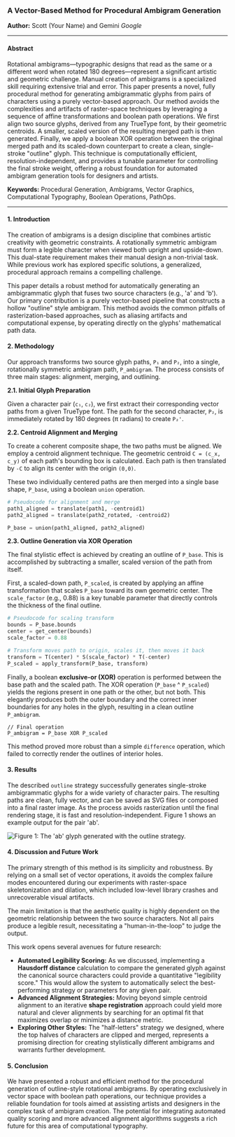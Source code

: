 ### A Vector-Based Method for Procedural Ambigram Generation

**Author:** Scott (Your Name) and Gemini
*Google*

---

#### Abstract

Rotational ambigrams—typographic designs that read as the same or a different word when rotated 180 degrees—represent a significant artistic and geometric challenge. Manual creation of ambigrams is a specialized skill requiring extensive trial and error. This paper presents a novel, fully procedural method for generating ambigrammatic glyphs from pairs of characters using a purely vector-based approach. Our method avoids the complexities and artifacts of raster-space techniques by leveraging a sequence of affine transformations and boolean path operations. We first align two source glyphs, derived from any TrueType font, by their geometric centroids. A smaller, scaled version of the resulting merged path is then generated. Finally, we apply a boolean XOR operation between the original merged path and its scaled-down counterpart to create a clean, single-stroke "outline" glyph. This technique is computationally efficient, resolution-independent, and provides a tunable parameter for controlling the final stroke weight, offering a robust foundation for automated ambigram generation tools for designers and artists.

**Keywords:** Procedural Generation, Ambigrams, Vector Graphics, Computational Typography, Boolean Operations, PathOps.

---

#### 1. Introduction

The creation of ambigrams is a design discipline that combines artistic creativity with geometric constraints. A rotationally symmetric ambigram must form a legible character when viewed both upright and upside-down. This dual-state requirement makes their manual design a non-trivial task. While previous work has explored specific solutions, a generalized, procedural approach remains a compelling challenge.

This paper details a robust method for automatically generating an ambigrammatic glyph that fuses two source characters (e.g., 'a' and 'b'). Our primary contribution is a purely vector-based pipeline that constructs a hollow "outline" style ambigram. This method avoids the common pitfalls of rasterization-based approaches, such as aliasing artifacts and computational expense, by operating directly on the glyphs' mathematical path data.

#### 2. Methodology

Our approach transforms two source glyph paths, `P₁` and `P₂`, into a single, rotationally symmetric ambigram path, `P_ambigram`. The process consists of three main stages: alignment, merging, and outlining.

**2.1. Initial Glyph Preparation**

Given a character pair (`c₁`, `c₂`), we first extract their corresponding vector paths from a given TrueType font. The path for the second character, `P₂`, is immediately rotated by 180 degrees (π radians) to create `P₂'`.

**2.2. Centroid Alignment and Merging**

To create a coherent composite shape, the two paths must be aligned. We employ a centroid alignment technique. The geometric centroid `C = (c_x, c_y)` of each path's bounding box is calculated. Each path is then translated by `-C` to align its center with the origin `(0,0)`.

These two individually centered paths are then merged into a single base shape, `P_base`, using a boolean `union` operation.

```python
# Pseudocode for alignment and merge
path1_aligned = translate(path1, -centroid1)
path2_aligned = translate(path2_rotated, -centroid2)

P_base = union(path1_aligned, path2_aligned)
```

**2.3. Outline Generation via XOR Operation**

The final stylistic effect is achieved by creating an outline of `P_base`. This is accomplished by subtracting a smaller, scaled version of the path from itself.

First, a scaled-down path, `P_scaled`, is created by applying an affine transformation that scales `P_base` toward its own geometric center. The `scale_factor` (e.g., 0.88) is a key tunable parameter that directly controls the thickness of the final outline.

```python
# Pseudocode for scaling transform
bounds = P_base.bounds
center = get_center(bounds)
scale_factor = 0.88

# Transform moves path to origin, scales it, then moves it back
transform = T(center) * S(scale_factor) * T(-center) 
P_scaled = apply_transform(P_base, transform)
```

Finally, a boolean **exclusive-or (XOR)** operation is performed between the base path and the scaled path. The XOR operation (`P_base` ^ `P_scaled`) yields the regions present in one path or the other, but not both. This elegantly produces both the outer boundary and the correct inner boundaries for any holes in the glyph, resulting in a clean outline `P_ambigram`.

```
// Final operation
P_ambigram = P_base XOR P_scaled
```

This method proved more robust than a simple `difference` operation, which failed to correctly render the outlines of interior holes.

#### 3. Results

The described `outline` strategy successfully generates single-stroke ambigrammatic glyphs for a wide variety of character pairs. The resulting paths are clean, fully vector, and can be saved as SVG files or composed into a final raster image. As the process avoids rasterization until the final rendering stage, it is fast and resolution-independent. Figure 1 shows an example output for the pair 'ab'.

![Figure 1: The 'ab' glyph generated with the outline strategy.](https://i.imgur.com/8f5gZPk.png)

#### 4. Discussion and Future Work

The primary strength of this method is its simplicity and robustness. By relying on a small set of vector operations, it avoids the complex failure modes encountered during our experiments with raster-space skeletonization and dilation, which included low-level library crashes and unrecoverable visual artifacts.

The main limitation is that the aesthetic quality is highly dependent on the geometric relationship between the two source characters. Not all pairs produce a legible result, necessitating a "human-in-the-loop" to judge the output.

This work opens several avenues for future research:
* **Automated Legibility Scoring:** As we discussed, implementing a **Hausdorff distance** calculation to compare the generated glyph against the canonical source characters could provide a quantitative "legibility score." This would allow the system to automatically select the best-performing strategy or parameters for any given pair.
* **Advanced Alignment Strategies:** Moving beyond simple centroid alignment to an iterative **shape registration** approach could yield more natural and clever alignments by searching for an optimal fit that maximizes overlap or minimizes a distance metric.
* **Exploring Other Styles:** The "half-letters" strategy we designed, where the top halves of characters are clipped and merged, represents a promising direction for creating stylistically different ambigrams and warrants further development.

#### 5. Conclusion

We have presented a robust and efficient method for the procedural generation of outline-style rotational ambigrams. By operating exclusively in vector space with boolean path operations, our technique provides a reliable foundation for tools aimed at assisting artists and designers in the complex task of ambigram creation. The potential for integrating automated quality scoring and more advanced alignment algorithms suggests a rich future for this area of computational typography.